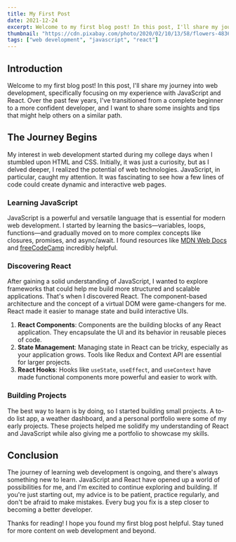 ```yaml
---
title: My First Post
date: 2021-12-24
excerpt: Welcome to my first blog post! In this post, I'll share my journey into web development, specifically focusing on my experience with JavaScript and React. Over the past few years, I've transitioned from a complete beginner to a more confident developer, and I want to share some insights and tips that might help others on a similar path.
thumbnail: "https://cdn.pixabay.com/photo/2020/02/10/13/58/flowers-4836548_960_720.jpg"
tags: ["web development", "javascript", "react"]
---
```


## Introduction

Welcome to my first blog post! In this post, I'll share my journey into web development, specifically focusing on my experience with JavaScript and React. Over the past few years, I've transitioned from a complete beginner to a more confident developer, and I want to share some insights and tips that might help others on a similar path.

## The Journey Begins

My interest in web development started during my college days when I stumbled upon HTML and CSS. Initially, it was just a curiosity, but as I delved deeper, I realized the potential of web technologies. JavaScript, in particular, caught my attention. It was fascinating to see how a few lines of code could create dynamic and interactive web pages.

### Learning JavaScript

JavaScript is a powerful and versatile language that is essential for modern web development. I started by learning the basics—variables, loops, functions—and gradually moved on to more complex concepts like closures, promises, and async/await. I found resources like [MDN Web Docs](https://developer.mozilla.org/) and [freeCodeCamp](https://www.freecodecamp.org/) incredibly helpful.

### Discovering React

After gaining a solid understanding of JavaScript, I wanted to explore frameworks that could help me build more structured and scalable applications. That's when I discovered React. The component-based architecture and the concept of a virtual DOM were game-changers for me. React made it easier to manage state and build interactive UIs.

1. **React Components**: Components are the building blocks of any React application. They encapsulate the UI and its behavior in reusable pieces of code.
2. **State Management**: Managing state in React can be tricky, especially as your application grows. Tools like Redux and Context API are essential for larger projects.
3. **React Hooks**: Hooks like `useState`, `useEffect`, and `useContext` have made functional components more powerful and easier to work with.

### Building Projects

The best way to learn is by doing, so I started building small projects. A to-do list app, a weather dashboard, and a personal portfolio were some of my early projects. These projects helped me solidify my understanding of React and JavaScript while also giving me a portfolio to showcase my skills.

## Conclusion

The journey of learning web development is ongoing, and there's always something new to learn. JavaScript and React have opened up a world of possibilities for me, and I'm excited to continue exploring and building. If you're just starting out, my advice is to be patient, practice regularly, and don't be afraid to make mistakes. Every bug you fix is a step closer to becoming a better developer.

Thanks for reading! I hope you found my first blog post helpful. Stay tuned for more content on web development and beyond.
